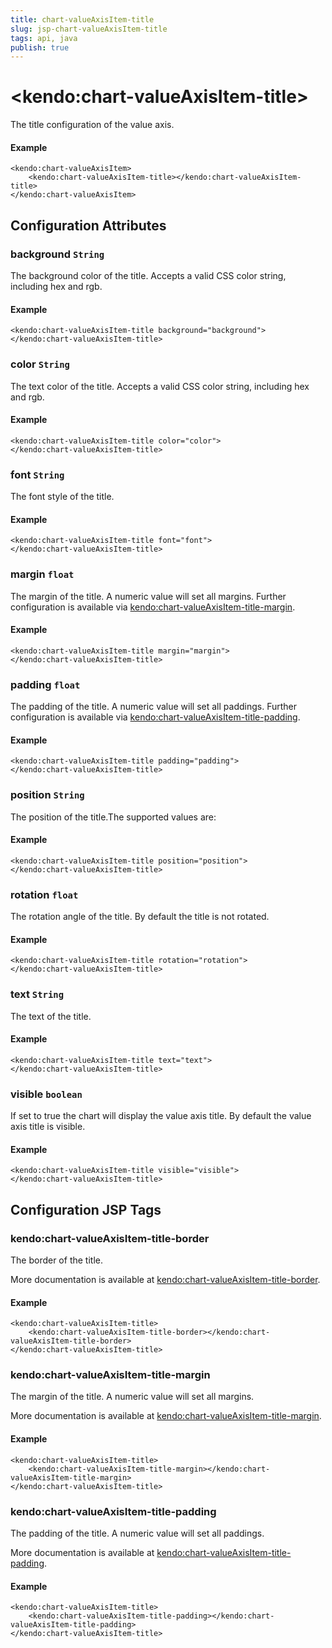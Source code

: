```yaml
---
title: chart-valueAxisItem-title
slug: jsp-chart-valueAxisItem-title
tags: api, java
publish: true
---
```


# \<kendo:chart-valueAxisItem-title\>

The title configuration of the value axis.

#### Example
    <kendo:chart-valueAxisItem>
        <kendo:chart-valueAxisItem-title></kendo:chart-valueAxisItem-title>
    </kendo:chart-valueAxisItem>

## Configuration Attributes

### background `String`

The background color of the title. Accepts a valid CSS color string, including hex and rgb.

#### Example
    <kendo:chart-valueAxisItem-title background="background">
    </kendo:chart-valueAxisItem-title>

### color `String`

The text color of the title. Accepts a valid CSS color string, including hex and rgb.

#### Example
    <kendo:chart-valueAxisItem-title color="color">
    </kendo:chart-valueAxisItem-title>

### font `String`

The font style of the title.

#### Example
    <kendo:chart-valueAxisItem-title font="font">
    </kendo:chart-valueAxisItem-title>

### margin `float`

The margin of the title. A numeric value will set all margins. Further configuration is available via [kendo:chart-valueAxisItem-title-margin](#kendo-chart-valueAxisItem-title-margin). 

#### Example
    <kendo:chart-valueAxisItem-title margin="margin">
    </kendo:chart-valueAxisItem-title>

### padding `float`

The padding of the title. A numeric value will set all paddings. Further configuration is available via [kendo:chart-valueAxisItem-title-padding](#kendo-chart-valueAxisItem-title-padding). 

#### Example
    <kendo:chart-valueAxisItem-title padding="padding">
    </kendo:chart-valueAxisItem-title>

### position `String`

The position of the title.The supported values are:

#### Example
    <kendo:chart-valueAxisItem-title position="position">
    </kendo:chart-valueAxisItem-title>

### rotation `float`

The rotation angle of the title. By default the title is not rotated.

#### Example
    <kendo:chart-valueAxisItem-title rotation="rotation">
    </kendo:chart-valueAxisItem-title>

### text `String`

The text of the title.

#### Example
    <kendo:chart-valueAxisItem-title text="text">
    </kendo:chart-valueAxisItem-title>

### visible `boolean`

If set to true the chart will display the value axis title. By default the value axis title is visible.

#### Example
    <kendo:chart-valueAxisItem-title visible="visible">
    </kendo:chart-valueAxisItem-title>


##  Configuration JSP Tags

### kendo:chart-valueAxisItem-title-border

The border of the title.

More documentation is available at [kendo:chart-valueAxisItem-title-border](chart/valueaxisitem-title-border).

#### Example

    <kendo:chart-valueAxisItem-title>
        <kendo:chart-valueAxisItem-title-border></kendo:chart-valueAxisItem-title-border>
    </kendo:chart-valueAxisItem-title>

### kendo:chart-valueAxisItem-title-margin

The margin of the title. A numeric value will set all margins.

More documentation is available at [kendo:chart-valueAxisItem-title-margin](chart/valueaxisitem-title-margin).

#### Example

    <kendo:chart-valueAxisItem-title>
        <kendo:chart-valueAxisItem-title-margin></kendo:chart-valueAxisItem-title-margin>
    </kendo:chart-valueAxisItem-title>

### kendo:chart-valueAxisItem-title-padding

The padding of the title. A numeric value will set all paddings.

More documentation is available at [kendo:chart-valueAxisItem-title-padding](chart/valueaxisitem-title-padding).

#### Example

    <kendo:chart-valueAxisItem-title>
        <kendo:chart-valueAxisItem-title-padding></kendo:chart-valueAxisItem-title-padding>
    </kendo:chart-valueAxisItem-title>

